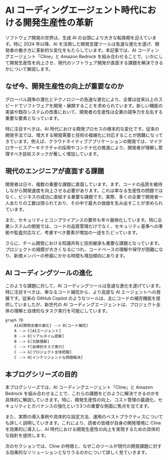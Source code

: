 # AI コーディングエージェント時代における開発生産性の革新

ソフトウェア開発の世界は、生成 AI の台頭により大きな転換期を迎えています。特に 2024 年以降、AI を活用した開発支援ツールは急速な進化を遂げ、開発者の働き方に革新的な変化をもたらしています。本記事では、AI コーディングエージェント「Cline」と Amazon Bedrock を組み合わせることで、いかにして開発生産性を向上させ、現代のソフトウェア開発が直面する課題を解決できるかについて解説します。

## なぜ今、開発生産性の向上が重要なのか

グローバル競争の激化とテクノロジーの急速な進化により、企業は従来以上のスピードでソフトウェアを開発・展開することを求められています。新しい機能の実装や既存システムの改善において、開発者の生産性は企業の競争力を左右する重要な要素となっています。

特に注目すべきは、AI 時代における開発プロセスの根本的な変化です。従来の開発手法では、増大する開発需要と技術の複雑化に対応することが困難になってきています。例えば、クラウドネイティブアプリケーションの開発では、マイクロサービスアーキテクチャの採用やコンテナ化の推進により、開発者が理解し管理すべき技術スタックが著しく増加しています。

## 現代のエンジニアが直面する課題

開発者は日々、複数の重要な課題に直面しています。まず、コードの品質を維持しながら開発速度を向上させる必要があります。これは単なる生産性の問題ではなく、ビジネスの成功に直結する重要な課題です。実際、多くの企業で開発者一人あたりの工数は限られており、その中で最大の価値を生み出すことが求められています。

また、セキュリティとコンプライアンスの要件も年々厳格化しています。特に企業システムの開発では、コードの品質管理だけでなく、セキュリティ基準への準拠や監査対応など、考慮すべき要素が増加の一途をたどっています。

さらに、チーム開発における知識共有と技術継承も重要な課題となっています。プロジェクトの規模が大きくなるにつれ、コードベースの理解や保守が困難になり、新規メンバーの参画にかかる時間も増加傾向にあります。

## AI コーディングツールの進化

このような課題に対して、AI コーディングツールは急速な進化を遂げています。特に注目すべきは、単なるコード補完から、より高度な AI エージェントへの発展です。従来の GitHub Copilot のようなツールは、主にコードの補完機能を提供していましたが、新世代の AI コーディングエージェントは、プロジェクト全体の理解と自律的なタスク実行を可能にしています。

```mermaid
graph TD
    A[AI開発支援の進化] --> B[コード補完]
    A --> C[AIエージェント]
    B --> D[リアルタイム提案]
    B --> E[文脈理解]
    C --> F[自律的タスク実行]
    C --> G[プロジェクト全体把握]
    C --> H[インテリジェントな問題解決]
```

## 本ブログシリーズの目的

本ブログシリーズでは、AI コーディングエージェント「Cline」と Amazon Bedrock を組み合わせることで、これらの課題をどのように解決できるのかを具体的に解説していきます。特に、開発生産性の向上、コスト管理の最適化、セキュリティとガバナンスの強化という3つの重要な側面に焦点を当てます。

また、実際の導入事例や具体的な設定方法、運用のベストプラクティスについても詳しく説明していきます。これにより、読者の皆様が自身の開発環境に Cline を効果的に導入し、AI 時代における開発生産性の向上を実現するための具体的な指針を提供します。

次のセクションでは、Cline の特徴と、なぜこのツールが現代の開発課題に対する効果的なソリューションとなりうるのかについて詳しく見ていきます。
